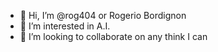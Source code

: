 - 👋 Hi, I’m @rog404 or Rogerio Bordignon
- 👀 I’m interested in A.I.
- 💞️ I’m looking to collaborate on any think I can
<!--- - 📫 How to reach me on linked_in --->

<!---
rog404/rog404 is a ✨ special ✨ repository because its `README.md` (this file) appears on your GitHub profile.
You can click the Preview link to take a look at your changes.
--->
